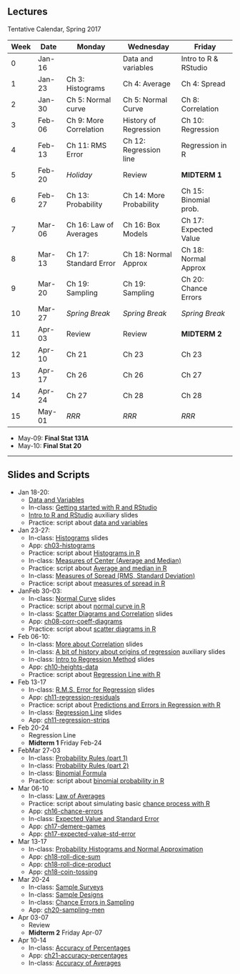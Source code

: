 ## Lectures

Tentative Calendar, Spring 2017


| Week | Date   | Monday                  | Wednesday               | Friday                |
|------|--------|-------------------------|-------------------------|-----------------------|
|  0   | Jan-16	|                         | Data and variables	    | Intro to R & RStudio  |
|  1   | Jan-23	| Ch 3: Histograms	      | Ch 4: Average           | Ch 4: Spread          |
|  2   | Jan-30	| Ch 5: Normal curve      | Ch 5: Normal Curve      | Ch 8: Correlation     |
|  3   | Feb-06	| Ch 9: More Correlation  | History of Regression   | Ch 10: Regression     |
|  4   | Feb-13	| Ch 11: RMS Error        | Ch 12: Regression line  | Regression in R	    |
|  5   | Feb-20	| _Holiday_               | Review                  | __MIDTERM 1__         |
|  6   | Feb-27	| Ch 13: Probability	  | Ch 14: More Probability | Ch 15: Binomial prob. |
|  7   | Mar-06	| Ch 16: Law of Averages  |	Ch 16: Box Models       | Ch 17: Expected Value |
|  8   | Mar-13	| Ch 17: Standard Error	  | Ch 18: Normal Approx    | Ch 18: Normal Approx  |
|  9   | Mar-20	| Ch 19: Sampling         | Ch 19: Sampling         | Ch 20: Chance Errors  |
| 10   | Mar-27	| _Spring Break_          | _Spring Break_          | _Spring Break_        |
| 11   | Apr-03	| Review	              | Review	                | __MIDTERM 2__         |
| 12   | Apr-10	| Ch 21	                  | Ch 23	                | Ch 23                 |
| 13   | Apr-17	| Ch 26	                  | Ch 26	                | Ch 27                 |
| 14   | Apr-24	| Ch 27	                  | Ch 28	                | Ch 28                 |
| 15   | May-01	| _RRR_                   | _RRR_                   | _RRR_                 |


- May-09: __Final Stat 131A__
- May-10: __Final Stat 20__

-----

## Slides and Scripts

- Jan 18-20: 
	+ [Data and Variables](https://docs.google.com/presentation/d/1k0Ti3489qKExV-X9VzgOq0rCRk0EcjsEB800TDyvfG0/edit?usp=sharing)
	+ In-class: [Getting started with R and RStudio](../scripts/01-R-introduction.pdf)
	+ [Intro to R and RStudio](https://docs.google.com/presentation/d/1jtPoAMnT2-56REz-pFZQWSSSzFVHXOI069vrQCA0r6k/edit?usp=sharing) auxiliary slides
	+ Practice: script about [data and variables](../scripts/02-data-variables.pdf)
- Jan 23-27:
	+ In-class: [Histograms](https://docs.google.com/presentation/d/1D_QNv8HPBRQGqy3ofiJDuLgOpB-awMwwpMchX9n0My4/edit?usp=sharing) slides
	+ App: [ch03-histograms](../apps/03-histograms)
	+ Practice: script about [Histograms in R](../scripts/03-histograms.pdf)
	+ In-class: [Measures of Center (Average and Median)](https://docs.google.com/presentation/d/15jjBpSkQmYs99S8A2yvGGR4lwusUcJgBXZYU88158pE/edit?usp=sharing)
	+ Practice: script about [Average and median in R](../scripts/04-measures-center.pdf)
	+ In-class: [Measures of Spread (RMS, Standard Deviation)](https://docs.google.com/presentation/d/1olNOkShLZTBwEywn1AsuX92PvimntXoKMn7eRDh5MRE/edit?usp=sharing)
	+ Practice: script about [measures of spread in R](../scripts/05-measures-spread.pdf)
- JanFeb 30-03:
	+ In-class: [Normal Curve](https://docs.google.com/presentation/d/1_6ZEhuTCDvxesw6H99nJxnJz7shMIU9Hzq4GzWzw0dE/edit?usp=sharing) slides
	+ Practice: script about [normal curve in R](../scripts/06-normal-curve.pdf)
	+ In-class: [Scatter Diagrams and Correlation](https://docs.google.com/presentation/d/1qLtoiX8CrpHL70lZ8LBQN0F-xHuwEnhpVNZalaBnSM8/edit?usp=sharing) slides
	+ App: [ch08-corr-coeff-diagrams](../apps/ch08-corr-coeff-diagrams)
	+ Practice: script about [scatter diagrams in R](../scripts/07-scatter-diagrams.pdf)
- Feb 06-10:
	+ In-class: [More about Correlation](https://docs.google.com/presentation/d/1TNmvkcGnhIpZ3N-XLEJwuOcG9tDd6KbdIDzU4K6wivE/edit?usp=sharing) slides
	+ In-class: [A bit of history about origins of regression](https://docs.google.com/presentation/d/1VBdCiJn_QmfeTsCzP29RlL4ldjripPdrSXkUSYfq0Rc/edit?usp=sharing) auxiliary slides
	+ In-class: [Intro to Regression Method](https://docs.google.com/presentation/d/10eQJ3DxVVuC00mQ5aEBNb0nWZh8oX-vJ5mCJRQH39VA/edit?usp=sharing) slides
	+ App: [ch10-heights-data](../apps/ch10-heights-data)
	+ Practice: script about [Regression Line with R](../scripts/09-regression-line.pdf)
- Feb 13-17
	+ In-class: [R.M.S. Error for Regression](https://docs.google.com/presentation/d/1KSws7X-9jr1YWtJwPUmdnooodMqBMzRLjDWhsgq04Iw/edit?usp=sharing) slides
	+ App: [ch11-regression-residuals](../apps/ch10-heights-data)
	+ Practice: script about [Predictions and Errors in Regression with R](../scripts/10-prediction-and-errors-in-regression.pdf)
	+ In-class: [Regression Line](https://docs.google.com/presentation/d/1bEV8MWCZ6xE2zm5egZXq5wcXOGOnHDJiJvj2tTGMhyI/edit?usp=sharing) slides
	+ App: [ch11-regression-strips](../apps/ch11-regression-strips)
- Feb 20-24
	+ Regression Line
	+ __Midterm 1__ Friday Feb-24
- FebMar 27-03
	+ In-class: [Probability Rules (part 1)](https://docs.google.com/presentation/d/1cgU096Vr5Ep30rXoQ68940YbbCM7wvpznsC623Zx5N0/edit?usp=sharing)
	+ In-class: [Probability Rules (part 2)](https://docs.google.com/presentation/d/1C-bEAHd3naLPxk_WDSrMuWHd9kMdVVo7vh2x9lWaFvc/edit?usp=sharing)
	+ In-class: [Binomial Formula](https://docs.google.com/presentation/d/1M6Xk1xwAmdewO1K5lVIAOXz45LcIfvrZOgzQs9EXc1c/edit?usp=sharing)
	+ Practice: script about [binomial probability in R](../scripts/11-binomial-formula.pdf)
- Mar 06-10
	+ In-class: [Law of Averages](https://docs.google.com/presentation/d/1WDS0RyPXBjo0kgYSC5AIR33Vr78lKbOURXqJ2TMXvtI/edit?usp=sharing)
	+ Practice: script about simulating basic [chance process with R](../scripts/12-chance-processes.pdf)
	+ App: [ch16-chance-errors](../apps/ch16-chance-errors)
	+ In-class: [Expected Value and Standard Error](https://docs.google.com/presentation/d/1QCSwf7zN80253dLYUAkZ3C4h01M6rLTFJ33h1tFD9To/edit?usp=sharing)
	+ App: [ch17-demere-games](../apps/ch17-demere-games)
	+ App: [ch17-expected-value-std-error](../apps/ch17-expected-value-std-error)
- Mar 13-17
	+ In-class: [Probability Histograms and Normal Approximation](https://docs.google.com/presentation/d/1AZ61AYdl1mmT3Uy1XebT8qpTbbR7uqiP0y_n740Vp8E/edit?usp=sharing)
	+ App: [ch18-roll-dice-sum](../apps/ch18-roll-dice-sum)
	+ App: [ch18-roll-dice-product](../apps/ch18-roll-dice-product)
	+ App: [ch18-coin-tossing](../apps/ch18-coin-tossing)
- Mar 20-24
	+ In-class: [Sample Surveys](https://docs.google.com/presentation/d/1n-zZKPrpCoNqhf1hnDlUNVx-XL_qxdZgwngeKWMULiM/edit?usp=sharing)
	+ In-class: [Sample Designs](https://docs.google.com/presentation/d/1KWmjAxrSNM7hRjWPh9veTLl8_FLneJozhA-6OUSLqK8/edit?usp=sharing)
	+ In-class: [Chance Errors in Sampling](https://docs.google.com/presentation/d/1jRFpoepvu7RWwl6fsxPD7wFkdhZk83dlLwzb9SNMXSE/edit?usp=sharing)
	+ App: [ch20-sampling-men](../apps/ch20-sampling-men)
- Apr 03-07
	+ Review
	+ __Midterm 2__ Friday Apr-07
- Apr 10-14
	+ In-class: [Accuracy of Percentages](https://docs.google.com/presentation/d/1Ia5dA9BuEHUTX0dxLRJ9RervShAHmtqk8Si8hXPak-0/edit?usp=sharing)
	+ App: [ch21-accuracy-percentages](../apps/ch21-accuracy-percentages)
	+ In-class: [Accuracy of Averages](https://docs.google.com/presentation/d/1FnUXMu_5qYST5Stou895O_vUjdAULxeyxhvrGImAVEA/edit?usp=sharing)
